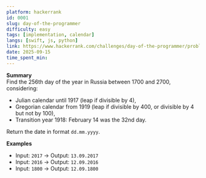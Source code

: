 ```yaml
---
platform: hackerrank
id: 0001
slug: day-of-the-programmer
difficulty: easy
tags: [implementation, calendar]
langs: [swift, js, python]
link: https://www.hackerrank.com/challenges/day-of-the-programmer/problem
date: 2025-09-15
time_spent_min:
---
```


**Summary**  
Find the 256th day of the year in Russia between 1700 and 2700, considering:
- Julian calendar until 1917 (leap if divisible by 4),
- Gregorian calendar from 1919 (leap if divisible by 400, or divisible by 4 but not by 100),
- Transition year 1918: February 14 was the 32nd day.

Return the date in format `dd.mm.yyyy`.

**Examples**  
- Input: `2017` → Output: `13.09.2017`  
- Input: `2016` → Output: `12.09.2016`  
- Input: `1800` → Output: `12.09.1800`
